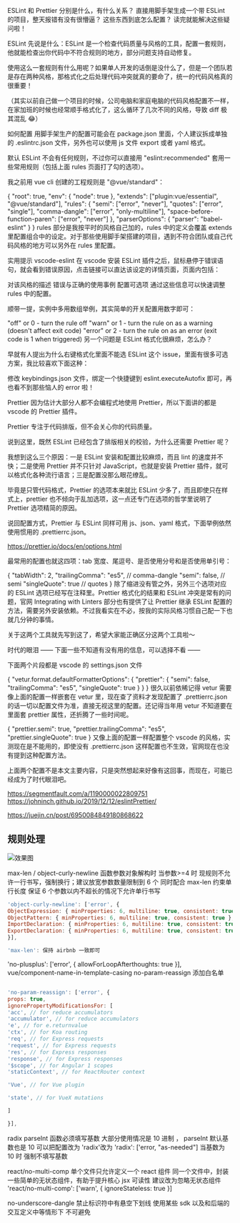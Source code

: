 <!--
 * @Author: your name
 * @Date: 2021-06-21 15:53:08
 * @LastEditTime: 2021-07-28 14:04:45
 * @LastEditors: Please set LastEditors
 * @Description: In User Settings Edit
 * @FilePath: /droplets/source/_posts/test/Lint.md
-->

ESLint 和 Prettier 分别是什么，有什么关系？
直接用脚手架生成一个带 ESLint 的项目，整天报错有没有很懵逼？
这些东西到底怎么配置？
读完就能解决这些疑问啦！

ESLint
先说是什么：ESLint 是一个检查代码质量与风格的工具，配置一套规则，他就能检查出你代码中不符合规则的地方，部分问题支持自动修复。

使用这么一套规则有什么用呢？如果单人开发的话倒是没什么了，但是一个团队若是存在两种风格，那格式化之后处理代码冲突就真的要命了，统一的代码风格真的很重要！

（其实以前自己做一个项目的时候，公司电脑和家庭电脑的代码风格配置不一样，在家加班的时候也经常顺手格式化了，这么循环了几次不同的风格，导致 diff 极其混乱 😂）

如何配置
用脚手架生产的配置可能会在 package.json 里面，个人建议拆成单独的 .eslintrc.json 文件，另外也可以使用 js 文件 export 或者 yaml 格式。

默认 ESLint 不会有任何规则，不过你可以直接用 "eslint:recommended" 套用一些常用规则（包括上面 rules 页面打了勾的选项）。

我之前用 vue cli 创建的工程规则是 "@vue/standard"：

{
"root": true,
"env": {
"node": true
},
"extends": ["plugin:vue/essential", "@vue/standard"],
"rules": {
"semi": ["error", "never"],
"quotes": ["error", "single"],
"comma-dangle": ["error", "only-multiline"],
"space-before-function-paren": ["error", "never"]
},
"parserOptions": {
"parser": "babel-eslint"
}
}
rules 部分是我按平时的风格自己加的，rules 中的定义会覆盖 extends 里配置组合中的设定。对于那些使用脚手架搭建的项目，遇到不符合团队或自己代码风格的地方可以另外在 rules 里配置。

实用提示
vscode-eslint
在 vscode 安装 ESLint 插件之后，鼠标悬停于错误语句，就会看到错误原因，点击链接可以直达该设定的详情页面，页面内包括：

对该风格的描述
错误与正确的使用事例
配置可选项
通过这些信息可以快速调整 rules 中的配置。

顺带一提，实例中多用数组举例，其实简单的开关配置用数字即可：

"off" or 0 - turn the rule off
"warn" or 1 - turn the rule on as a warning (doesn't affect exit code)
"error" or 2 - turn the rule on as an error (exit code is 1 when triggered)
另一个问题是 ESLint 格式化很麻烦，怎么办？

早就有人提出为什么右键格式化里面不能选 ESLint 这个 issue，里面有很多可选方案，我比较喜欢下面这种：

修改 keybindings.json 文件，绑定一个快捷键到 eslint.executeAutofix 即可，再也看不到那些恼人的 error 啦！

Prettier
因为估计大部分人都不会编程式地使用 Prettier，所以下面讲的都是 vscode 的 Prettier 插件。

Prettier 专注于代码排版，但不会关心你的代码质量。

说到这里，既然 ESLint 已经包含了排版相关的校验，为什么还需要 Prettier 呢？

我想到这么三个原因：一是 ESLint 安装和配置比较麻烦，而且 lint 的速度并不快；二是使用 Prettier 并不只针对 JavaScript，也就是安装 Prettier 插件，就可以格式化各种流行语言；三是配置没那么眼花缭乱。

毕竟是只管代码格式，Prettier 的选项本来就比 ESLint 少多了，而且即使只在样式上，prettier 也不倾向于乱加选项，这一点还专门在选项的哲学里说明了 Prettier 选项精简的原因。

说回配置方式，Prettier 与 ESLint 同样可用 js、json、yaml 格式，下面举例依然使用惯用的 .prettierrc.json。

https://prettier.io/docs/en/options.html

最常用的配置也就这四项：tab 宽度、尾逗号、是否使用分号和是否使用单引号：

{
"tabWidth": 2,
"trailingComma": "es5", // comma-dangle
"semi": false, // semi
"singleQuote": true // quotes
}
除了缩进没有管之外，另外三个选项对应的 ESLint 选项已经写在注释里。Prettier 格式化的结果和 ESLint 冲突是常有的问题，官网 Integrating with Linters 部分也有提供了让 Prettier 继承 ESLint 配置的方法，需要另外安装依赖。不过我看实在不必，按我的实际风格习惯自己配一下也就几分钟的事情。

关于这两个工具就先写到这了，希望大家能正确区分这两个工具啦～

时代的眼泪
—— 下面一些不知道有没有用的信息，可以选择不看 ——

下面两个片段都是 vscode 的 settings.json 文件

{
"vetur.format.defaultFormatterOptions": {
"prettier": {
"semi": false,
"trailingComma": "es5",
"singleQuote": true
}
}
}
很久以前依稀记得 vetur 需要像上面的配置一样嵌套在 vetur 里，现在查了资料才发现配置了 .prettierrc.json 的话一切以配置文件为准，直接无视这里的配置。还记得当年用 vetur 不知道要在里面套 prettier 属性，还折腾了一些时间呢。

{
"prettier.semi": true,
"prettier.trailingComma": "es5",
"prettier.singleQuote": true
}
又像上面的配置一样配置整个 vscode 的风格，实测现在是不能用的，即使没有 .prettierrc.json 这样配置也不生效，官网现在也没有提到这种配置方法。

上面两个配置不是本文主要内容，只是突然想起来好像有这回事，而现在，可能已经成为了时代眼泪吧。

https://segmentfault.com/a/1190000022809751
https://johninch.github.io/2019/12/12/eslintPrettier/

https://juejin.cn/post/6950084849180868622

## 规则处理

<img class="image800" src="https://cdn.jsdelivr.net/gh/FE-ng/picGo/blog/20210728135722.png"  alt="效果图" />

max-len / object-curly-newline
函数参数对象解构时 当参数>=4 时 现规则不允许一行书写，强制换行；建议放宽参数数量限制到 6 个 同时配合 max-len 约束单行长度 保证 6 个参数以内不超长的情况下允许单行书写

```javascript
'object-curly-newline': ['error', {
ObjectExpression: { minProperties: 6, multiline: true, consistent: true },
ObjectPattern: { minProperties: 6, multiline: true, consistent: true },
ImportDeclaration: { minProperties: 6, multiline: true, consistent: true },
ExportDeclaration: { minProperties: 6, multiline: true, consistent: true },
}],

'max-len': 保持 airbnb 一致即可
```

'no-plusplus': ['error', { allowForLoopAfterthoughts: true }],
vue/component-name-in-template-casing
no-param-reassign
添加白名单

```javascript

'no-param-reassign': ['error', {
props: true,
ignorePropertyModificationsFor: [
'acc', // for reduce accumulators
'accumulator', // for reduce accumulators
'e', // for e.returnvalue
'ctx', // for Koa routing
'req', // for Express requests
'request', // for Express requests
'res', // for Express responses
'response', // for Express responses
'$scope', // for Angular 1 scopes
'staticContext', // for ReactRouter context

'Vue', // for Vue plugin

'state', // for VueX mutations

]

}],
```

radix
parseInt 函数必须填写基数
大部分使用情况是 10 进制 ， parseInt 默认基数也是 10 可以把配置改为 'radix'改为
'radix': ['error, "as-needed"]
当基数为 10 时 强制不填写基数

react/no-multi-comp
单个文件只允许定义一个 react 组件
同一个文件中，封装一些简单的无状态组件，有助于提升核心 jsx 可读性
建议改为忽略无状态组件 'react/no-multi-comp': ['warn', { ignoreStateless: true }]

no-underscore-dangle
禁止标识符中有悬空下划线
使用某些 sdk 以及和后端的交互定义中等情形下 不可避免
